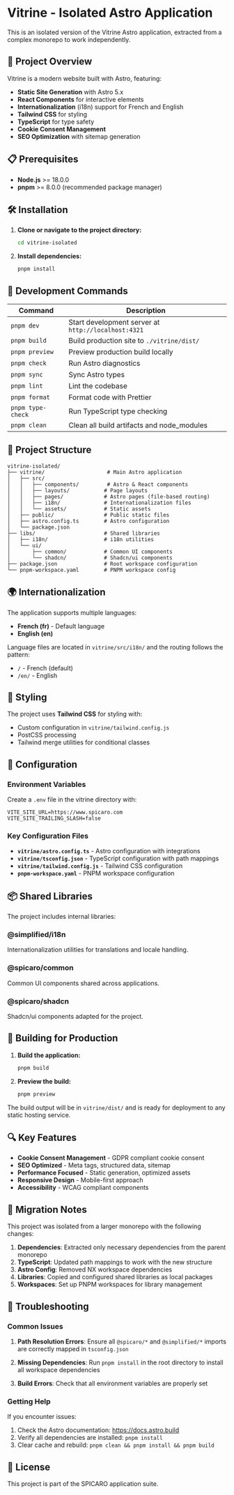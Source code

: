 # Vitrine - Isolated Astro Application

This is an isolated version of the Vitrine Astro application, extracted from a complex monorepo to work independently.

## 🚀 Project Overview

Vitrine is a modern website built with Astro, featuring:
- **Static Site Generation** with Astro 5.x
- **React Components** for interactive elements
- **Internationalization** (i18n) support for French and English
- **Tailwind CSS** for styling
- **TypeScript** for type safety
- **Cookie Consent Management**
- **SEO Optimization** with sitemap generation

## 📋 Prerequisites

- **Node.js** >= 18.0.0
- **pnpm** >= 8.0.0 (recommended package manager)

## 🛠️ Installation

1. **Clone or navigate to the project directory:**
   ```bash
   cd vitrine-isolated
   ```

2. **Install dependencies:**
   ```bash
   pnpm install
   ```

## 🧞 Development Commands

| Command | Description |
|---------|-------------|
| `pnpm dev` | Start development server at `http://localhost:4321` |
| `pnpm build` | Build production site to `./vitrine/dist/` |
| `pnpm preview` | Preview production build locally |
| `pnpm check` | Run Astro diagnostics |
| `pnpm sync` | Sync Astro types |
| `pnpm lint` | Lint the codebase |
| `pnpm format` | Format code with Prettier |
| `pnpm type-check` | Run TypeScript type checking |
| `pnpm clean` | Clean all build artifacts and node_modules |

## 📁 Project Structure

```
vitrine-isolated/
├── vitrine/                    # Main Astro application
│   ├── src/
│   │   ├── components/         # Astro & React components
│   │   ├── layouts/           # Page layouts
│   │   ├── pages/             # Astro pages (file-based routing)
│   │   ├── i18n/              # Internationalization files
│   │   └── assets/            # Static assets
│   ├── public/                # Public static files
│   ├── astro.config.ts        # Astro configuration
│   └── package.json
├── libs/                      # Shared libraries
│   ├── i18n/                  # i18n utilities
│   └── ui/
│       ├── common/            # Common UI components
│       └── shadcn/            # Shadcn/ui components
├── package.json               # Root workspace configuration
└── pnpm-workspace.yaml        # PNPM workspace config
```

## 🌍 Internationalization

The application supports multiple languages:
- **French (fr)** - Default language
- **English (en)**

Language files are located in `vitrine/src/i18n/` and the routing follows the pattern:
- `/` - French (default)
- `/en/` - English

## 🎨 Styling

The project uses **Tailwind CSS** for styling with:
- Custom configuration in `vitrine/tailwind.config.js`
- PostCSS processing
- Tailwind merge utilities for conditional classes

## 🔧 Configuration

### Environment Variables

Create a `.env` file in the vitrine directory with:

```env
VITE_SITE_URL=https://www.spicaro.com
VITE_SITE_TRAILING_SLASH=false
```

### Key Configuration Files

- **`vitrine/astro.config.ts`** - Astro configuration with integrations
- **`vitrine/tsconfig.json`** - TypeScript configuration with path mappings
- **`vitrine/tailwind.config.js`** - Tailwind CSS configuration
- **`pnpm-workspace.yaml`** - PNPM workspace configuration

## 📦 Shared Libraries

The project includes internal libraries:

### @simplified/i18n
Internationalization utilities for translations and locale handling.

### @spicaro/common
Common UI components shared across applications.

### @spicaro/shadcn
Shadcn/ui components adapted for the project.

## 🚀 Building for Production

1. **Build the application:**
   ```bash
   pnpm build
   ```

2. **Preview the build:**
   ```bash
   pnpm preview
   ```

The build output will be in `vitrine/dist/` and is ready for deployment to any static hosting service.

## 🔍 Key Features

- **Cookie Consent Management** - GDPR compliant cookie consent
- **SEO Optimized** - Meta tags, structured data, sitemap
- **Performance Focused** - Static generation, optimized assets
- **Responsive Design** - Mobile-first approach
- **Accessibility** - WCAG compliant components

## 📝 Migration Notes

This project was isolated from a larger monorepo with the following changes:

1. **Dependencies**: Extracted only necessary dependencies from the parent monorepo
2. **TypeScript**: Updated path mappings to work with the new structure
3. **Astro Config**: Removed NX workspace dependencies
4. **Libraries**: Copied and configured shared libraries as local packages
5. **Workspaces**: Set up PNPM workspaces for library management

## 🐛 Troubleshooting

### Common Issues

1. **Path Resolution Errors**: Ensure all `@spicaro/*` and `@simplified/*` imports are correctly mapped in `tsconfig.json`

2. **Missing Dependencies**: Run `pnpm install` in the root directory to install all workspace dependencies

3. **Build Errors**: Check that all environment variables are properly set

### Getting Help

If you encounter issues:
1. Check the Astro documentation: https://docs.astro.build
2. Verify all dependencies are installed: `pnpm install`
3. Clear cache and rebuild: `pnpm clean && pnpm install && pnpm build`

## 📄 License

This project is part of the SPICARO application suite.